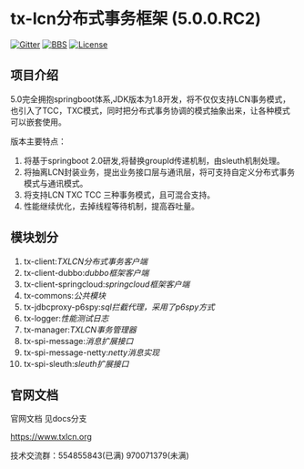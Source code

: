 # tx-lcn分布式事务框架 (5.0.0.RC2)

[![Gitter](https://badges.gitter.im/codingapi/tx-lcn.svg)](https://gitter.im/codingapi/tx-lcn?utm_source=badge&utm_medium=badge&utm_campaign=pr-badge)
[![BBS](https://bbs.txlcn.org/style/Archlinux/txlcn-bbs.svg)](https://bbs.txlcn.org)
[![License](https://img.shields.io/badge/License-Apache%202.0-blue.svg?label=license)](https://github.com/codingapi/tx-lcn/blob/master/LICENSE)


## 项目介绍

5.0完全拥抱springboot体系,JDK版本为1.8开发，将不仅仅支持LCN事务模式，也引入了TCC，TXC模式，同时把分布式事务协调的模式抽象出来，让各种模式可以嵌套使用。


版本主要特点：
1.  将基于springboot 2.0研发,将替换groupId传递机制，由sleuth机制处理。
2.  将抽离LCN封装业务，提出业务接口层与通讯层，将可支持自定义分布式事务模式与通讯模式。
3.  将支持LCN TXC TCC 三种事务模式，且可混合支持。
4.  性能继续优化，去掉线程等待机制，提高吞吐量。



## 模块划分

1. tx-client:*TXLCN分布式事务客户端*
2. tx-client-dubbo:*dubbo框架客户端*   
3. tx-client-springcloud:*springcloud框架客户端*   
4. tx-commons:*公共模块*   
5. tx-jdbcproxy-p6spy:*sql拦截代理，采用了p6spy方式*  
6. tx-logger:*性能测试日志* 
7. tx-manager:*TXLCN事务管理器*   
8. tx-spi-message:*消息扩展接口*   
9. tx-spi-message-netty:*netty消息实现*  
10. tx-spi-sleuth:*sleuth扩展接口*


## 官网文档

官网文档 见docs分支

https://www.txlcn.org


技术交流群：554855843(已满) 970071379(未满)

